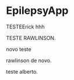 EpilepsyApp
===========
TESTEErick  hhh

TESTE RAWLINSON.

novo teste

rawlinson de novo.

teste alberto.